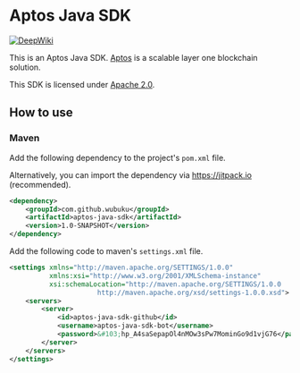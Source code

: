 # Aptos Java SDK

[![DeepWiki](https://img.shields.io/badge/DeepWiki-Docs-blue?logo=read-the-docs)](https://deepwiki.com/wubuku/aptos-java-sdk)

This is an Aptos Java SDK. [Aptos](https://github.com/aptos-labs/aptos-core) is a scalable layer one blockchain solution.

This SDK is licensed under [Apache 2.0](https://github.com/aptos-labs/aptos-core/blob/main/LICENSE).

## How to use

### Maven

Add the following dependency to the project's `pom.xml` file.

Alternatively, you can import the dependency via https://jitpack.io (recommended).

```xml
<dependency>
    <groupId>com.github.wubuku</groupId>
    <artifactId>aptos-java-sdk</artifactId>
    <version>1.0-SNAPSHOT</version>
</dependency>
```

Add the following code to maven's `settings.xml` file.

```xml
<settings xmlns="http://maven.apache.org/SETTINGS/1.0.0"
          xmlns:xsi="http://www.w3.org/2001/XMLSchema-instance"
          xsi:schemaLocation="http://maven.apache.org/SETTINGS/1.0.0
                      http://maven.apache.org/xsd/settings-1.0.0.xsd">
    <servers>
        <server>
            <id>aptos-java-sdk-github</id>
            <username>aptos-java-sdk-bot</username>
            <password>&#103;hp_A4saSepapOl4nMOw3sPw7MominGo9d1vjG76</password>
        </server>
    </servers>
</settings>
```

